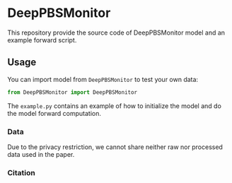 # DeepPBSMonitor

This repository provide the source code of DeepPBSMonitor model and an example forward script.



## Usage

You can import model from `DeepPBSMonitor` to test your own data:

```python
from DeepPBSMonitor import DeepPBSMonitor
```

The `example.py` contains an example of how to initialize the model and do the model forward computation.



### Data

Due to the privacy restriction, we cannot share neither raw nor processed data used in the paper.

### Citation





